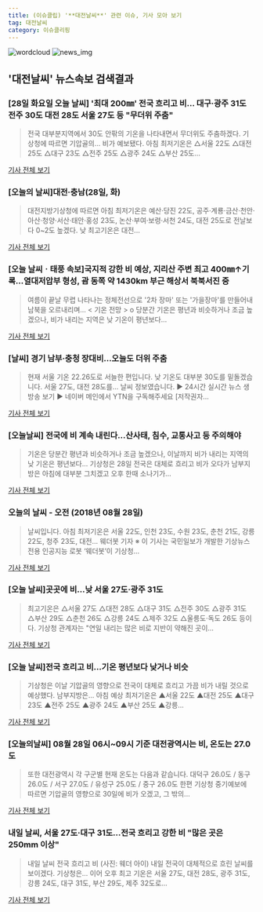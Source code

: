 ```yaml
---
title: (이슈클립) '**대전날씨**' 관련 이슈, 기사 모아 보기
tag: 대전날씨
category: 이슈클리핑
---
```

![wordcloud](https://s3.ap-northeast-2.amazonaws.com/lyrics101-wordcloud/2018-08-28-1535404623.png)
![news_img](https://user-images.githubusercontent.com/42597476/44507050-1206f400-a6e4-11e8-8d98-7ffbfebb353f.png)
## **'**대전날씨**'** 뉴스속보 검색결과
### [28일 화요일 오늘 날씨] '최대 200㎜' 전국 흐리고 비… 대구·광주 31도 전주 30도 대전 28도 서울 27도 등 "무더위 주춤"

>전국 대부분지역에서 30도 안팎의 기온을 나타내면서 무더위도 주춤하겠다. 기상청에 따르면 기압골의... 비가 예보됐다.   아침 최저기온은 △서울 22도 △대전 25도 △대구 23도 △전주 25도 △광주 24도 △부산 25도...

<a href="http://www.topdaily.kr/news/articleView.html?idxno=54972" target="_blank">기사 전체 보기</a>

### [오늘의 날씨]대전·충남(28일, 화)

>대전지방기상청에 따르면 아침 최저기온은 예산·당진 22도, 공주·계룡·금산·천안·아산·청양·서산·태안·홍성 23도, 논산·부여·보령·서천 24도, 대전 25도로 전날보다 0~2도 높겠다. 낮 최고기온은 대전...

<a href="http://news1.kr/articles/?3409614" target="_blank">기사 전체 보기</a>

### [오늘 날씨ㆍ태풍 속보]국지적 강한 비 예상, 지리산 주변 최고 400㎜↑기록…열대저압부 형성, 괌 동쪽 약 1430km 부근 해상서 북북서진 중

>여름이 끝날 무렵 나타나는 정체전선으로 '2차 장마' 또는 '가을장마'를 만들어내 남북을 오르내리며... < 기온 전망 > o 당분간 기온은 평년과 비슷하거나 조금 높겠으나, 비가 내리는 지역은 낮 기온이 평년보다...

<a href="http://www.gyotongn.com/news/articleView.html?idxno=196982" target="_blank">기사 전체 보기</a>

### [날씨] 경기 남부·충청 장대비...오늘도 더위 주춤

>현재 서울 기온 22.26도로 서늘한 편입니다. 낮 기온도 대부분 30도를 밑돌겠습니다. 서울 27도, 대전 28도를... 날씨 정보였습니다. ▶ 24시간 실시간 뉴스 생방송 보기 ▶ 네이버 메인에서 YTN을 구독해주세요 [저작권자...

<a href="http://www.ytn.co.kr/_ln/0108_201808280502270841" target="_blank">기사 전체 보기</a>

### [오늘날씨] 전국에 비 계속 내린다…산사태, 침수, 교통사고 등 주의해야

>기온은 당분간 평년과 비슷하거나 조금 높겠으나, 이날까지 비가 내리는 지역의 낮 기온은 평년보다... 기상청은 28일 전국은 대체로 흐리고 비가 오다가 남부지방은 아침에 대부분 그치겠고 오후 한때 소나기가...

<a href="http://www.econovill.com/news/articleView.html?idxno=344759" target="_blank">기사 전체 보기</a>

### 오늘의 날씨 - 오전 (2018년 08월 28일)

>날씨입니다. 아침 최저기온은 서울 22도, 인천 23도, 수원 23도, 춘천 21도, 강릉 22도, 청주 23도, 대전... 웨더봇 기자 ※ 이 기사는 국민일보가 개발한 기상뉴스 전용 인공지능 로봇 ‘웨더봇’이 기상청...

<a href="http://news.kmib.co.kr/article/view.asp?arcid=0012635831&code=61121611&cp=nv" target="_blank">기사 전체 보기</a>

### [오늘 날씨]곳곳에 비…낮 서울 27도·광주 31도

>최고기온은 △서울 27도 △대전 28도 △대구 31도 △전주 30도 △광주 31도 △부산 29도 △춘천 26도 △강릉 24도 △제주 32도 △울릉도·독도 26도 등이다. 기상청 관계자는 "연일 내리는 많은 비로 지반이 약해진 곳이...

<a href="http://news.mt.co.kr/mtview.php?no=2018082717164345840" target="_blank">기사 전체 보기</a>

### [오늘 날씨]전국 흐리고 비…기온 평년보다 낮거나 비슷

>기상청은 이날 기압골의 영향으로 전국이 대체로 흐리고 가끔 비가 내릴 것으로 예상했다. 남부지방은... 아침 예상 최저기온은 ▲서울 22도 ▲대전 25도 ▲대구 23도 ▲전주 25도 ▲광주 24도 ▲부산 25도 ▲강릉...

<a href="http://view.asiae.co.kr/news/view.htm?idxno=2018082721434193846" target="_blank">기사 전체 보기</a>

### [오늘의날씨] 08월 28일 06시~09시 기준 대전광역시는 비, 온도는 27.0도

>또한 대전광역시 각 구군별 현재 온도는 다음과 같습니다. 대덕구 26.0도 / 동구 26.0도 / 서구 27.0도 / 유성구 25.0도 / 중구 26.0도 한편 기상청 중기예보에 따르면 기압골의 영향으로 30일에 비가 오겠고, 그 밖의...

<a href="http://www.issuemaker.kr/news/articleView.html?idxno=20626" target="_blank">기사 전체 보기</a>

### 내일 날씨, 서울 27도·대구 31도…전국 흐리고 강한 비 "많은 곳은 250mm 이상"

>내일 날씨 전국 흐리고 비 (사진: 웨더 아이) 내일 전국이 대체적으로 흐린 날씨를 보이겠다. 기상청은... 이어 오후 최고 기온은 서울 27도, 대전 28도, 광주 31도, 강릉 24도, 대구 31도, 부산 29도, 제주 32도로...

<a href="http://www.ihalla.com/read.php3?aid=1535373042606127322" target="_blank">기사 전체 보기</a>


